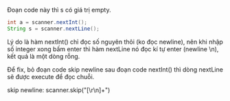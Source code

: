Đoạn code này thì s có giá trị empty.
```java
int a = scanner.nextInt();
String s = scanner.nextLine();
```

Lý do là hàm nextInt() chỉ đọc số nguyên thôi (ko đọc newline), nên khi nhập số integer xong bấm enter thì hàm nextLine nó đọc kí tự enter (newline \n), kết quả là một dòng rỗng.

Để fix, bỏ đoạn code skip newline sau đoạn code nextInt() thì dòng nextLine sẽ được execute để đọc chuỗi.

skip newline: scanner.skip("[\r\n]+")
